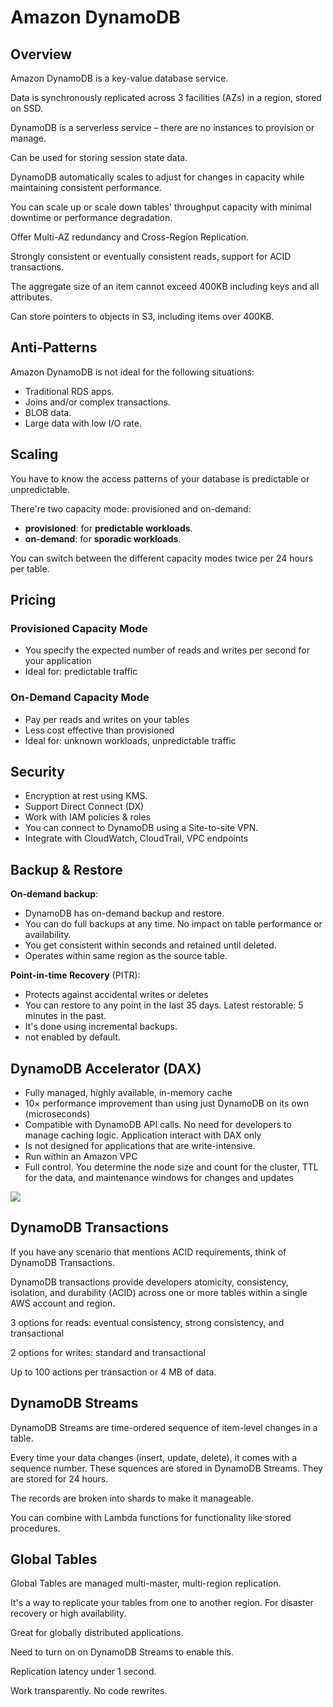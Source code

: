 # Amazon DynamoDB

## Overview

Amazon DynamoDB is a key-value database service.

Data is synchronously replicated across 3 facilities (AZs) in a region, stored on SSD.

DynamoDB is a serverless service – there are no instances to provision or manage.

Can be used for storing session state data.

DynamoDB automatically scales to adjust for changes in capacity while maintaining consistent performance. 

You can scale up or scale down tables' throughput capacity with minimal downtime or performance degradation.

Offer Multi-AZ redundancy and Cross-Region Replication.

Strongly consistent or eventually consistent reads, support for ACID transactions.

The aggregate size of an item cannot exceed 400KB including keys and all attributes.

Can store pointers to objects in S3, including items over 400KB.


## Anti-Patterns

Amazon DynamoDB is not ideal for the following situations:

- Traditional RDS apps.
- Joins and/or complex transactions.
- BLOB data.
- Large data with low I/O rate.


## Scaling

You have to know the access patterns of your database is predictable or unpredictable.

There're two capacity mode: provisioned and on-demand:
- **provisioned**: for **predictable workloads**.
- **on-demand**: for **sporadic workloads**.

You can switch between the different capacity modes twice per 24 hours per table.


## Pricing

### Provisioned Capacity Mode
- You specify the expected number of reads and writes per second for your application
- Ideal for: predictable traffic

### On-Demand Capacity Mode

- Pay per reads and writes on your tables
- Less cost effective than provisioned
- Ideal for: unknown workloads, unpredictable traffic


## Security

- Encryption at rest using KMS.
- Support Direct Connect (DX)
- Work with IAM policies & roles
- You can connect to DynamoDB using a Site-to-site VPN.
- Integrate with CloudWatch, CloudTrail, VPC endpoints


## Backup & Restore

**On-demand backup**:
- DynamoDB has on-demand backup and restore.
- You can do full backups at any time. No impact on table performance or availability.
- You get consistent within seconds and retained until deleted.
- Operates within same region as the source table.

**Point-in-time Recovery** (PITR):
- Protects against accidental writes or deletes
- You can restore to any point in the last 35 days. Latest restorable: 5 minutes in the past.
- It's done using incremental backups.
- not enabled by default.


## DynamoDB Accelerator (DAX)

- Fully managed, highly available, in-memory cache
- 10× performance improvement than using just DynamoDB on its own (microseconds)
- Compatible with DynamoDB API calls. No need for developers to manage caching logic. Application interact with DAX only
- Is not designed for applications that are write-intensive.
- Run within an Amazon VPC
- Full control. You determine the node size and count for the cluster, TTL for the data, and maintenance windows for changes and updates

![](https://d1.awsstatic.com/product-marketing/DynamoDB/dax_high_level.e4af7cc27485497eff5699cdf22a9502496cba38.png)


## DynamoDB Transactions

If you have any scenario that mentions ACID requirements, think of DynamoDB Transactions.

DynamoDB transactions provide developers atomicity, consistency, isolation, and durability (ACID) across one or more tables within a single AWS account and region.

3 options for reads: eventual consistency, strong consistency, and transactional

2 options for writes: standard and transactional

Up to 100 actions per transaction or 4 MB of data.


## DynamoDB Streams

DynamoDB Streams are time-ordered sequence of item-level changes in a table.

Every time your data changes (insert, update, delete), it comes with a sequence number. These squences are stored in DynamoDB Streams. They are stored for 24 hours.

The records are broken into shards to make it manageable.

You can combine with Lambda functions for functionality like stored procedures.


## Global Tables

Global Tables are managed multi-master, multi-region replication. 

It's a way to replicate your tables from one to another region. For disaster recovery or high availability.

Great for globally distributed applications.

Need to turn on on DynamoDB Streams to enable this.

Replication latency under 1 second.

Work transparently. No code rewrites.